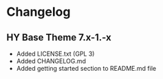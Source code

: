 # Changelog

## HY Base Theme 7.x-1.-x
- Added LICENSE.txt (GPL 3)
- Added CHANGELOG.md
- Added getting started section to README.md file

